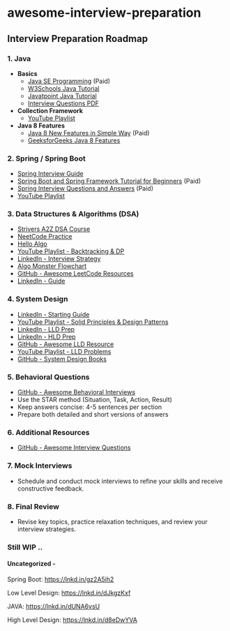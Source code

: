 # awesome-interview-preparation

## Interview Preparation Roadmap

### **1. Java**
   - **Basics**
     - [Java SE Programming](https://www.udemy.com/course/java-se-programming/) (Paid)
     - [W3Schools Java Tutorial](https://www.w3schools.com/java/default.asp)
     - [Javatpoint Java Tutorial](https://www.javatpoint.com/java-tutorial)
     - [Interview Questions PDF](https://github.com/in28minutes/JavaInterviewQuestionsAndAnswers/blob/master/JavaInterviewQuestions-UdemyCourse.pdf)
   - **Collection Framework**
     - [YouTube Playlist](https://youtube.com/playlist?list=PLd3UqWTnYXOkVR3OR9UZGyEt9RFUbaTMZ&si=xIqvKLqTuFpZ_EX9)
   - **Java 8 Features**
     - [Java 8 New Features in Simple Way](https://www.udemy.com/course/java-8-new-features-in-simple-way/) (Paid)
     - [GeeksforGeeks Java 8 Features](https://www.geeksforgeeks.org/java-8-features/#comp)

### **2. Spring / Spring Boot**
   - [Spring Interview Guide](https://vampirepapi.hashnode.dev/series/spring-interview-guide)
   - [Spring Boot and Spring Framework Tutorial for Beginners](https://www.udemy.com/course/spring-boot-and-spring-framework-tutorial-for-beginners/) (Paid)
   - [Spring Interview Questions and Answers](https://www.udemy.com/course/spring-interview-questions-and-answers/?couponCode=IND21PM) (Paid)
   - [YouTube Playlist](https://youtube.com/playlist?list=PL0zysOflRCelmjxj-g4jLr3WKraSU_e8q&si=gE1_K7tso19QIorN)

### **3. Data Structures & Algorithms (DSA)**
   - [Strivers A2Z DSA Course](https://takeuforward.org/strivers-a2z-dsa-course/strivers-a2z-dsa-course-sheet-2/)
   - [NeetCode Practice](https://neetcode.io/practice)
   - [Hello Algo](https://www.hello-algo.com/en/)
   - [YouTube Playlist - Backtracking & DP](https://www.youtube.com/playlist?list=PL_z_8CaSLPWekqhdCPmFohncHwz8TY2Go)
   - [LinkedIn - Interview Strategy](https://www.linkedin.com/posts/revanthmurigipudi_interview-strategy-jobsearch-activity-6925695025636929536-jfUb/)
   - [Algo Monster Flowchart](https://algo.monster/flowchart)
   - [GitHub - Awesome LeetCode Resources](https://github.com/ashishps1/awesome-leetcode-resources?tab=readme-ov-file)
   - [LinkedIn - Guide](https://www.linkedin.com/feed/update/urn:li:activity:7215396273753874432/)

### **4. System Design**
   - [LinkedIn - Starting Guide](https://www.linkedin.com/feed/update/urn:li:activity:7215396273753874432/)
   - [YouTube Playlist - Solid Principles & Design Patterns](https://youtube.com/playlist?list=PL6W8uoQQ2c61X_9e6Net0WdYZidm7zooW&si=XKroJMMFKjJXIzdF)
   - [LinkedIn - LLD Prep](https://www.linkedin.com/posts/revanthmurigipudi_lld-prep-revanth-murigipudi-activity-6926442005560532992-EJqt/?utm_source=linkedin_share&utm_medium=member_desktop_web)
   - [LinkedIn - HLD Prep](https://www.linkedin.com/posts/revanthmurigipudi_system-design-interview-prep-notes-revanth-activity-6926059623439372288-xDed/?utm_source=linkedin_share&utm_medium=member_desktop_web)
   - [GitHub - Awesome LLD Resource](https://github.com/ashishps1/awesome-low-level-design)
   - [YouTube Playlist - LLD Problems](https://www.youtube.com/playlist?list=PL12BCqE-Lp650Cg6FZW7SoZwN8Rw1WJI7)
   - [GitHub - System Design Books](https://github.com/vampirepapi/system-design-guide/tree/main/books)

### **5. Behavioral Questions**
   - [GitHub - Awesome Behavioral Interviews](https://github.com/ashishps1/awesome-behavioral-interviews)
   - Use the STAR method (Situation, Task, Action, Result)
   - Keep answers concise: 4-5 sentences per section
   - Prepare both detailed and short versions of answers

### **6. Additional Resources**
   - [GitHub - Awesome Interview Questions](https://github.com/DopplerHQ/awesome-interview-questions)

### **7. Mock Interviews**
   - Schedule and conduct mock interviews to refine your skills and receive constructive feedback.

### **8. Final Review**
   - Revise key topics, practice relaxation techniques, and review your interview strategies.

### Still WIP ..

#### Uncategorized - 
Spring Boot:
https://lnkd.in/gz2A5ih2

Low Level Design:
https://lnkd.in/dJkgzKxf

JAVA:
https://lnkd.in/dUNA6vsU

High Level Design:
https://lnkd.in/d8eDwYVA
